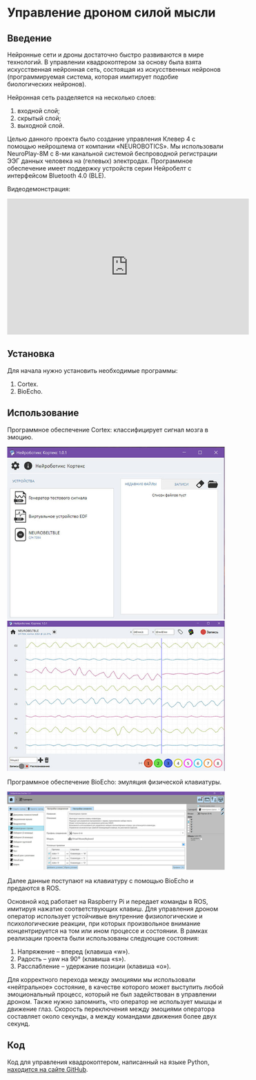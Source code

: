 # Управление дроном силой мысли

## Введение

Нейронные сети и дроны достаточно быстро развиваются в мире технологий. В управлении квадрокоптером за основу была взята искусственная нейронная сеть, состоящая из искусственных нейронов (программируемая система, которая имитирует подобие биологических нейронов).

Нейронная сеть разделяется на несколько слоев:

1. входной слой;
2. скрытый слой;
3. выходной слой.

Целью данного проекта было создание управления Клевер 4 с помощью нейрошлема от компании «NEUROBOTICS». Мы использовали NeuroPlay-8M с 8-ми канальной системой беспроводной регистрации ЭЭГ данных человека на (гелевых) электродах. Программное обеспечение имеет поддержку устройств серии Нейробелт с интерфейсом Bluetooth 4.0 (BLE).

Видеодемонстрация:

<iframe width="560" height="315" src="https://www.youtube.com/embed/uLR5NNcekfA" frameborder="0" allow="accelerometer; autoplay; encrypted-media; gyroscope; picture-in-picture" allowfullscreen></iframe>

## Установка

Для начала нужно установить необходимые программы:

1. Cortex.
2. BioEcho.

## Использование

Программное обеспечение Cortex: классифицирует сигнал мозга в эмоцию.

<img src="../assets/cortex1.jpg">

<img src="../assets/cortex2.jpg">

Программное обеспечение BioEcho: эмуляция физической клавиатуры.

<img src="../assets/bioecho.jpg">

Далее данные поступают на клавиатуру с помощью BioEcho и предаются в ROS.

Основной код работает на Raspberry Pi и передает команды в ROS, имитируя нажатие соответствующих клавиш. Для управления дроном оператор использует устойчивые внутренние физиологические и психологические реакции, при которых произвольное внимание концентрируется на том или ином процессе и состоянии. В рамках реализации проекта были использованы следующие состояния:

1. Напряжение – вперед (клавиша «w»).
2. Радость – yaw на 90° (клавиша «s»).
3. Расслабление – удержание позиции (клавиша «o»).

Для корректного перехода между эмоциями мы использовали «нейтральное» состояние, в качестве которого может выступить любой эмоциональный процесс, который не был задействован в управлении дроном. Также нужно запомнить, что оператор не использует мышцы и движение глаз. Скорость переключения между эмоциями оператора составляет около секунды, а между командами движения более двух секунд.

## Код

Код для управления квадрокоптером, написанный на языке Python, [находится на сайте GitHub](https://github.com/hany606/COEX-Internship19/tree/master/projects/NeuroHelmet).
